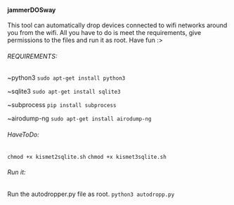 
#### jammerDOSway
This tool can automatically drop devices connected to wifi networks around you from the wifi. All you have to do is meet the requirements, give permissions to the files and run it as root.
Have fun :>

###### REQUIREMENTS:
~python3
`sudo apt-get install python3`

~sqlite3 
`sudo apt-get install sqlite3`

~subprocess
`pip install subprocess`

~airodump-ng
`sudo apt-get install airodump-ng`


###### HaveToDo:

`chmod +x kismet2sqlite.sh`
`chmod +x kismet3sqlite.sh`


###### Run it:
Run the autodropper.py file as root.
`python3 autodropp.py`
